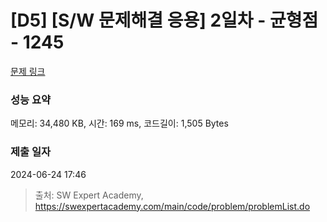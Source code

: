 # [D5] [S/W 문제해결 응용] 2일차 - 균형점 - 1245 

[문제 링크](https://swexpertacademy.com/main/code/problem/problemDetail.do?contestProbId=AV15MeBKAOgCFAYD) 

### 성능 요약

메모리: 34,480 KB, 시간: 169 ms, 코드길이: 1,505 Bytes

### 제출 일자

2024-06-24 17:46



> 출처: SW Expert Academy, https://swexpertacademy.com/main/code/problem/problemList.do